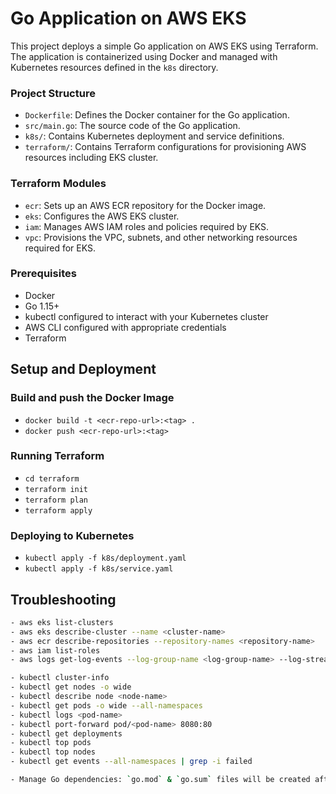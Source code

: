 # Go Application on AWS EKS
This project deploys a simple Go application on AWS EKS using Terraform. The application is containerized using Docker and managed with Kubernetes resources defined in the `k8s` directory.

### Project Structure
- `Dockerfile`: Defines the Docker container for the Go application.
- `src/main.go`: The source code of the Go application.
- `k8s/`: Contains Kubernetes deployment and service definitions.
- `terraform/`: Contains Terraform configurations for provisioning AWS resources including EKS cluster.

### Terraform Modules
- `ecr`: Sets up an AWS ECR repository for the Docker image.
- `eks`: Configures the AWS EKS cluster.
- `iam`: Manages AWS IAM roles and policies required by EKS.
- `vpc`: Provisions the VPC, subnets, and other networking resources required for EKS.

### Prerequisites
- Docker
- Go 1.15+
- kubectl configured to interact with your Kubernetes cluster
- AWS CLI configured with appropriate credentials
- Terraform

## Setup and Deployment

### Build and push the Docker Image

- `docker build -t <ecr-repo-url>:<tag> .`
- `docker push <ecr-repo-url>:<tag>`

### Running Terraform
- `cd terraform`
- `terraform init`
- `terraform plan`
- `terraform apply`

### Deploying to Kubernetes
- `kubectl apply -f k8s/deployment.yaml`
- `kubectl apply -f k8s/service.yaml`

## Troubleshooting
```bash
- aws eks list-clusters
- aws eks describe-cluster --name <cluster-name>
- aws ecr describe-repositories --repository-names <repository-name>
- aws iam list-roles
- aws logs get-log-events --log-group-name <log-group-name> --log-stream-name <log-stream-name>

- kubectl cluster-info
- kubectl get nodes -o wide
- kubectl describe node <node-name>
- kubectl get pods -o wide --all-namespaces
- kubectl logs <pod-name>
- kubectl port-forward pod/<pod-name> 8080:80
- kubectl get deployments
- kubectl top pods
- kubectl top nodes
- kubectl get events --all-namespaces | grep -i failed

- Manage Go dependencies: `go.mod` & `go.sum` files will be created after initializing go with command `go mod tidy' 


